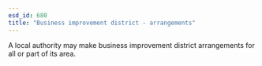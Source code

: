 ```yaml
---
esd_id: 680
title: "Business improvement district - arrangements"
---
```


A local authority may make business improvement district arrangements for all or part of its area.

